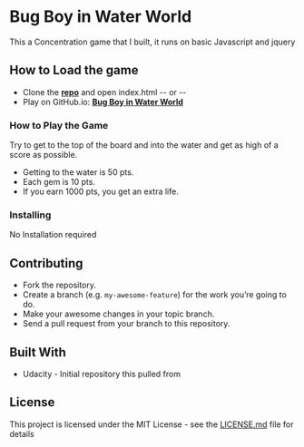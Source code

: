 # Bug Boy in Water World

This a Concentration game that I built, it runs on basic Javascript and jquery

## How to Load the game

- Clone the **[repo](https://github.com/jtvkw2/Bug_Boy_in_Water_World)** and open index.html -- or --
- Play on GitHub.io: **[Bug Boy in Water World](https://jtvkw2.github.io/Bug_Boy_in_Water_World/)**


### How to Play the Game

Try to get to the top of the board and into the water and get as high of a score as possible.

- Getting to the water is 50 pts.
- Each gem is 10 pts.
- If you earn 1000 pts, you get an extra life.

### Installing

No Installation required

## Contributing

- Fork the repository.
- Create a branch (e.g. `my-awesome-feature`) for the work you’re going to do.
- Make your awesome changes in your topic branch.
- Send a pull request from your branch to this repository.

## Built With

* Udacity - Initial repository this pulled from

## License
This project is licensed under the MIT License - see the [LICENSE.md](LICENSE.md) file for details
